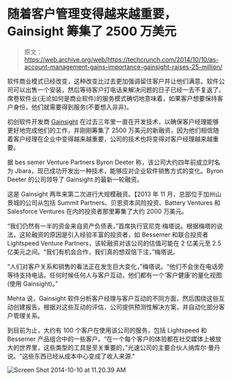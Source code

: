# 随着客户管理变得越来越重要，Gainsight 筹集了 2500 万美元 

> 原文：<https://web.archive.org/web/https://techcrunch.com/2014/10/10/as-account-management-gains-importance-gainsight-raises-25-million/>

软件商业模式已经改变，这种改变比过去更加强调留住客户并让他们满意。软件公司可以出售一个安装，然后等待客户打电话来解决问题的日子已经一去不复返了。席卷软件业(无论如何是商业软件)的服务模式确切地意味着，如果客户想要保持客户身份，他们就需要得到服务(不要想入非非)。

初创软件开发商 [Gainsight](https://web.archive.org/web/20230209073738/http://www.gainsight.com/) 在过去三年里一直在开发技术，以确保客户经理能够更好地完成他们的工作，并刚刚筹集了 2500 万美元的新融资，因为他们相信随着客户经理在企业中变得越来越重要，公司的技术也将变得对客户经理越来越重要。

据 bes semer Venture Partners Byron Deeter 称，该公司大约四年前成立时名为 Jbara，现已成功开发出一种技术，能够应对企业软件销售方式的变化。Byron Deeter 的公司领导了 Gainsight 的最新一轮融资。

这是 Gainsight 两年来第二次进行大规模融资。【2013 年 11 月，总部位于加州山景城的公司从包括 Summit Partners、贝恩资本风险投资、Battery Ventures 和 Salesforce Ventures 在内的投资者那里筹集了大约 2000 万美元。

“我们仍然有一半的资金来自资产负债表，”首席执行官尼克·梅塔说。根据梅塔的说法，这轮融资的原因是引入经验丰富的投资者，如 Bessemer 和联合投资者 Lightspeed Venture Partners，该轮融资对该公司的估值可能在 2 亿美元至 2.5 亿美元之间。“我们有机会合作，我们真的想双倍下注，”梅塔说。

“人们对客户关系和销售的看法正在发生巨大变化，”梅塔说。“他们不会坐在电话旁等待支持电话。任何时候任何人与客户互动，他们都有一个‘客户健康’的量化视图(使用 Gainsight)。”

Mehta 说，Gainsight 软件分析客户经理与客户互动的不同方面，然后围绕这些互动创建报告，根据对这些互动的评估，公司提供预测性解决方案，并自动化部分客户管理关系。

到目前为止，大约有 100 个客户在使用该公司的服务，包括 Lightspeed 和 Bessemer 产品组合中的一些客户。“在一个每个客户的体验都在社交媒体上被放大的世界里，这些类型的工具是至关重要的，”光速公司的主要合伙人纳库尔·曼丹说。"这些东西已经从成本中心变成了收入来源."

![Screen Shot 2014-10-10 at 11.20.39 AM](img/36dbbc69d77ee2b9ef66e2b1c5bd648b.png)
